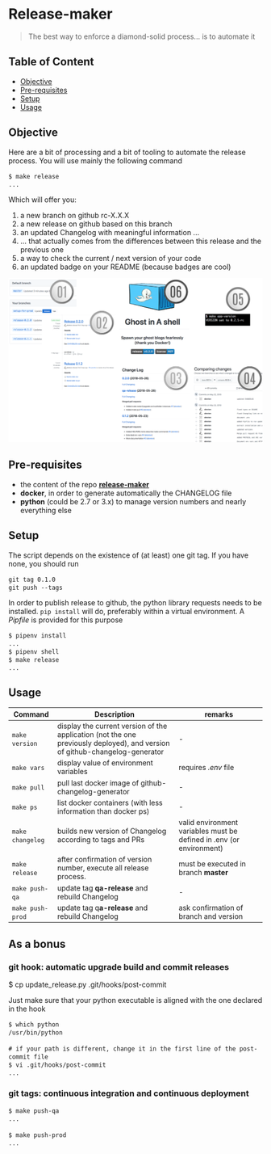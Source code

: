 Release-maker
=

> The best way to enforce a diamond-solid process... is to automate it

Table of Content
--

<!-- TOC -->

- [Objective](#objective)
- [Pre-requisites](#pre-requisites)
- [Setup](#setup)
- [Usage](#usage)

<!-- /TOC -->

## Objective 

Here are a bit of processing and a bit of tooling to automate the release process. You will use mainly the following command

    $ make release
    ...

Which will offer you:

1. a new branch on github rc-X.X.X
1. a new release on github based on this branch
1. an updated Changelog with meaningful information ...
1. ... that actually comes from the differences between this release and the previous one
1. a way to check the current / next version of your code
1. an updated badge on your README (because badges are cool)

![Result of release process](./assets/objective-numbered.png)

## Pre-requisites

- the content of the repo [**release-maker**](https://github.com/ebreton/release-maker)
- **docker**, in order to generate automatically the CHANGELOG file
- **python** (could be 2.7 or 3.x) to manage version numbers and nearly everything else

## Setup

The script depends on the existence of (at least) one git tag. If you have none, you should run

    git tag 0.1.0
    git push --tags

In order to publish release to github, the python library requests needs to be installed. `pip install` will do, preferably within a virtual environment. A *Pipfile* is provided for this purpose

    $ pipenv install
    ...
    $ pipenv shell
    $ make release
    ...

## Usage

Command | Description | remarks
---------|----------|----------
 `make version` | display the current version of the application (not the one previously deployed), and version of github-changelog-generator | -
 `make vars` | display value of environment variables | requires *.env* file
 `make pull` | pull last docker image of github-changelog-generator | -
 `make ps` | list docker containers (with less information than docker ps) | -
 `make changelog` | builds new version of Changelog according to tags and PRs | valid environment variables must be defined in .env (or environment)
 `make release` | after confirmation of version number, execute all release process. | must be executed in branch **master**
 `make push-qa` | update tag **qa-release** and rebuild Changelog | -
 `make push-prod` | update tag q**a-release** and rebuild Changelog | ask confirmation of branch and version

 ## As a bonus

 ### git hook: automatic upgrade build and commit releases

$ cp update_release.py .git/hooks/post-commit

Just make sure that your python executable is aligned with the one declared in the hook

    $ which python
    /usr/bin/python

    # if your path is different, change it in the first line of the post-commit file
    $ vi .git/hooks/post-commit
    ...

 ### git tags: continuous integration and continuous deployment

    $ make push-qa
    ...

    $ make push-prod
    ...
